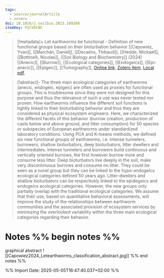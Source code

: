 ```yaml
---
tags:
  - source/journalArticle
  - zotero
doi: 10.1016/j.soilbio.2023.109209
itemKey: P2CVXCNC
---
```

>[!metadata]+
> Let earthworms be functional - Definition of new functional groups based on their bioturbation behavior
> [[Capowiez, Yvan]], [[Marchán, Daniel]], [[Decaëns, Thibaud]], [[Hedde, Mickael]], [[Bottinelli, Nicolas]], 
> [[Soil Biology and Biochemistry]] (2024)
> [[Anecic]], [[Burrow]], [[Ecological categories]], [[Endogeics]], [[Epi-anecic]], [[Epigeic]], [[Tomography]], 
> [Online link](https://www.sciencedirect.com/science/article/pii/S0038071723002717), [Zotero Item](zotero://select/library/items/P2CVXCNC), [Local pdf](file://C:/Users/aburg/Documents/references/zotero/storage/6VRLA372/Capowiez2024_Letearthwormsa.pdf), 

>[!abstract]-
>The three main ecological categories of earthworms (anecic, endogeic, epigeic) are often used as proxies for functional groups. This is troublesome since they were not designed for this purpose and thus the relevance of such a use was never tested nor proven. How earthworms influence the different soil functions is tightly linked to their bioturbating behavior and thus they are considered as physical ecosystem engineers. Here, we characterized the different facets of this behavior (burrow creation, production of casts below and above ground, and litter consumption) for 50 species or subspecies of European earthworms under standardized laboratory conditions. Using PCA and K-means methods, we defined six new functional groups of earthworms, i.e. intense tunnelers, burrowers, shallow bioturbators, deep bioturbators, litter dwellers and intermediates. Intense tunnelers and burrowers build continuous and vertically oriented burrows, the first however burrow more and consume less litter. Deep bioturbators live deeply in the soil, make very discontinuous burrows and consume no litter. They could be seen as a novel group but they can be linked to the hypo-endogeics ecological categories defined 50 years ago. Litter-dwellers and shallow bioturbators can be respectively linked to the epidegeics and endogeics ecological categories. However, the new groups only partially overlap with the traditional ecological categories. We assume that their use, based on quantitative behavioral assessments, will improve the study of the relationships between earthworm communities and the associated provision of ecosystem services by minimizing the overlooked variability within the three main ecological categories regarding their behavior.

# Notes %% begin notes %%
graphical abstract
![[Capowiez2024_Letearthworms_classification_abstract.jpg]]
%% end notes %%




%% Import Date: 2025-05-05T16:47:40.037+02:00 %%
